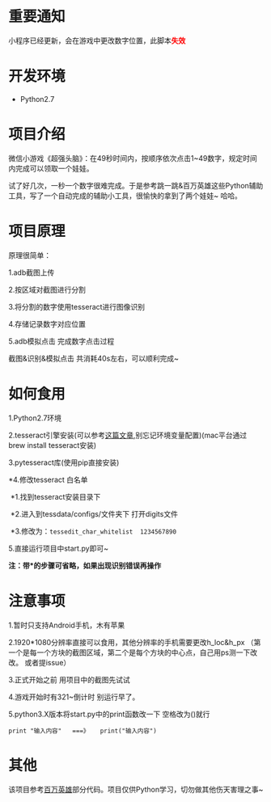 # 重要通知

小程序已经更新，会在游戏中更改数字位置，此脚本<font color=red>**失效**</font>



# 开发环境

- Python2.7

# 项目介绍

微信小游戏《超强头脑》：在49秒时间内，按顺序依次点击1~49数字，规定时间内完成可以领取一个娃娃。    

试了好几次，一秒一个数字很难完成。于是参考跳一跳&百万英雄这些Python辅助工具，写了一个自动完成的辅助小工具，很愉快的拿到了两个娃娃~ 哈哈。

# 项目原理

原理很简单：

1.adb截图上传

2.按区域对截图进行分割

3.将分割的数字使用tesseract进行图像识别

4.存储记录数字对应位置

5.adb模拟点击 完成数字点击过程

截图&识别&模拟点击 共消耗40s左右，可以顺利完成~

# 如何食用

1.Python2.7环境

2.tesseract引擎安装(可以参考[这篇文章](http://blog.csdn.net/a349458532/article/details/51490291 ),别忘记环境变量配置)(mac平台通过brew install tesseract安装)

3.pytesseract库(使用pip直接安装)

*4.修改tesseract 白名单

​	*1.找到tesseract安装目录下  

​	*2.进入到tessdata/configs/文件夹下 打开digits文件 

​	*3.修改为：``tessedit_char_whitelist  1234567890``

5.直接运行项目中start.py即可~

**注：带*的步骤可省略，如果出现识别错误再操作**

# 注意事项

1.暂时只支持Android手机，木有苹果

2.1920*1080分辨率直接可以食用，其他分辨率的手机需要更改h_loc&h_px  （第一个是每一个方块的截图区域，第二个是每个方块的中心点，自己用ps测一下改改。 或者提issue）

3.正式开始之前  用项目中的截图先试试

4.游戏开始时有321~倒计时  别运行早了。

5.python3.X版本将start.py中的print函数改一下 空格改为()就行

```
print "输入内容"   ===》   print("输入内容")
```

# 其他

该项目参考[百万英雄](https://github.com/wuditken/MillionHeroes)部分代码。项目仅供Python学习，切勿做其他伤天害理之事~  